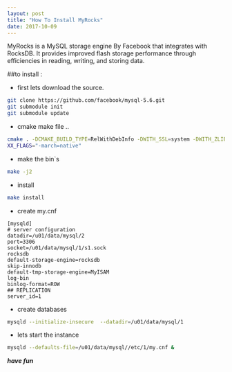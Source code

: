 ```yaml
---
layout: post
title: "How To Install MyRocks"
date: 2017-10-09
---
```


MyRocks is a MySQL storage engine By Facebook that integrates with RocksDB. It provides improved flash storage performance through efficiencies in reading, writing, and storing data.


##to install :

* first lets download the source.
```bash
git clone https://github.com/facebook/mysql-5.6.git
git submodule init
git submodule update
```
* cmake make file .. 
```bash
cmake . -DCMAKE_BUILD_TYPE=RelWithDebInfo -DWITH_SSL=system -DWITH_ZLIB=bundled -DMYSQL_MAINTAINER_MODE=0 -DENABLED_LOCAL_INFILE=1 -DENABLE_DTRACE=0 -DCMAKE_C
XX_FLAGS="-march=native"
```
* make the bin`s 
```bash
make -j2 
```
* install 
```bash 
make install
```
* create my.cnf 
```
[mysqld]
# server configuration
datadir=/u01/data/mysql/2
port=3306
socket=/u01/data/mysql/1/s1.sock
rocksdb
default-storage-engine=rocksdb
skip-innodb
default-tmp-storage-engine=MyISAM
log-bin
binlog-format=ROW
## REPLICATION
server_id=1
```

* create databases 
```bash 
mysqld --initialize-insecure  --datadir=/u01/data/mysql/1
```

* lets start the instance
```bash 
mysqld --defaults-file=/u01/data/mysql//etc/1/my.cnf &
```


***have fun***